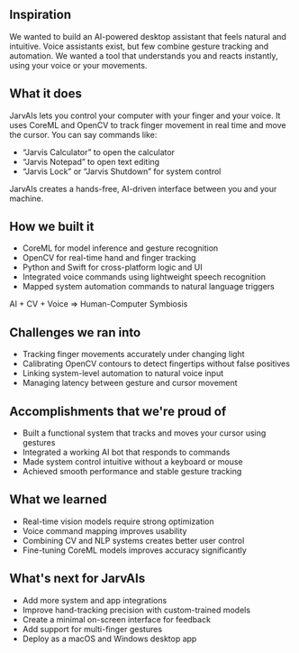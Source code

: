 ## Inspiration
We wanted to build an AI-powered desktop assistant that feels natural and intuitive. Voice assistants exist, but few combine gesture tracking and automation. We wanted a tool that understands you and reacts instantly, using your voice or your movements.

## What it does
JarvAIs lets you control your computer with your finger and your voice.
It uses CoreML and OpenCV to track finger movement in real time and move the cursor.
You can say commands like:
- “Jarvis Calculator” to open the calculator
- “Jarvis Notepad” to open text editing
- “Jarvis Lock” or “Jarvis Shutdown” for system control

JarvAIs creates a hands-free, AI-driven interface between you and your machine.

## How we built it
- CoreML for model inference and gesture recognition
- OpenCV for real-time hand and finger tracking
- Python and Swift for cross-platform logic and UI
- Integrated voice commands using lightweight speech recognition
- Mapped system automation commands to natural language triggers

AI + CV + Voice => Human-Computer Symbiosis

## Challenges we ran into
- Tracking finger movements accurately under changing light
- Calibrating OpenCV contours to detect fingertips without false positives
- Linking system-level automation to natural voice input
- Managing latency between gesture and cursor movement

## Accomplishments that we're proud of
- Built a functional system that tracks and moves your cursor using gestures
- Integrated a working AI bot that responds to commands
- Made system control intuitive without a keyboard or mouse
- Achieved smooth performance and stable gesture tracking

## What we learned
- Real-time vision models require strong optimization
- Voice command mapping improves usability
- Combining CV and NLP systems creates better user control
- Fine-tuning CoreML models improves accuracy significantly

## What's next for JarvAIs
- Add more system and app integrations
- Improve hand-tracking precision with custom-trained models
- Create a minimal on-screen interface for feedback
- Add support for multi-finger gestures
- Deploy as a macOS and Windows desktop app
